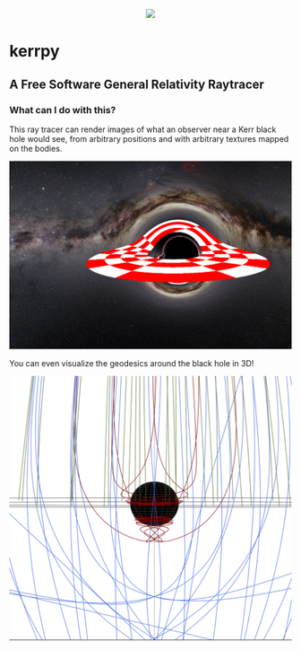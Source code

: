 <p align="center">
<img src="https://s23.postimg.org/9ds4x6wsr/ezgif_com_e05f69cf2c.gif" />
</p>

# kerrpy
## A Free Software General Relativity Raytracer

### What can I do with this?

This ray tracer can render images of what an observer near a Kerr black hole would see, from arbitrary positions and with arbitrary textures mapped on the bodies.

<p align="center">
<img src="https://raw.githubusercontent.com/agarciamontoro/TFG/master/Documentation/Report/gfx/bh_texture_disk-xmas.png" width="600" />
</p>

You can even visualize the geodesics around the black hole in 3D!

<p align="center">
<img src="https://raw.githubusercontent.com/agarciamontoro/TFG/master/Documentation/Report/gfx/3d_mess.png" width="600" />
</p>

